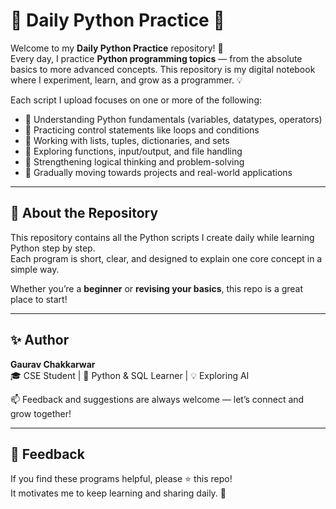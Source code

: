 # 🐍 Daily Python Practice 🚀

Welcome to my **Daily Python Practice** repository! 🎯  
Every day, I practice **Python programming topics** — from the absolute basics to more advanced concepts. This repository is my digital notebook where I experiment, learn, and grow as a programmer. 💡  

Each script I upload focuses on one or more of the following:
- 🔢 Understanding Python fundamentals (variables, datatypes, operators)
- 🧠 Practicing control statements like loops and conditions
- 🧮 Working with lists, tuples, dictionaries, and sets
- 🧰 Exploring functions, input/output, and file handling
- 🧩 Strengthening logical thinking and problem-solving
- 🚀 Gradually moving towards projects and real-world applications  

---

## 📘 About the Repository

This repository contains all the Python scripts I create daily while learning Python step by step.  
Each program is short, clear, and designed to explain one core concept in a simple way.

Whether you’re a **beginner** or **revising your basics**, this repo is a great place to start!  

---

## ✨ Author

**Gaurav Chakkarwar**  
🎓 CSE Student | 🐍 Python & SQL Learner | 💡 Exploring AI  

📫 Feedback and suggestions are always welcome — let’s connect and grow together!

---

## 💬 Feedback

If you find these programs helpful, please ⭐ this repo!  
It motivates me to keep learning and sharing daily. 🌟
